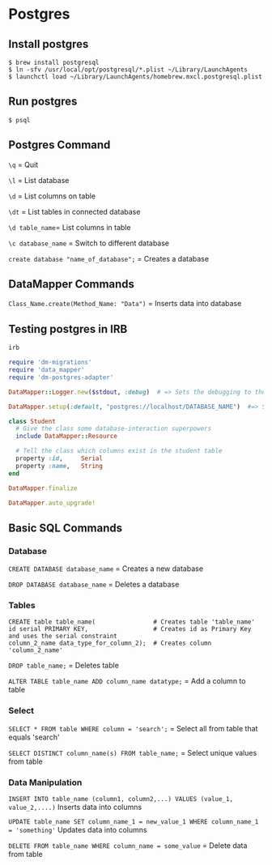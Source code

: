 # Postgres

## Install postgres
```shell
$ brew install postgresql
$ ln -sfv /usr/local/opt/postgresql/*.plist ~/Library/LaunchAgents
$ launchctl load ~/Library/LaunchAgents/homebrew.mxcl.postgresql.plist
```

## Run postgres
```shell
$ psql
```

## Postgres Command
`\q` = Quit

`\l` = List database

`\d` = List columns on table

`\dt` = List tables in connected database

`\d table_name`= List columns in table

`\c database_name` = Switch to different database

`create database "name_of_database";` = Creates a database

## DataMapper Commands
`Class_Name.create(Method_Name: "Data")` = Inserts data into database

## Testing postgres in IRB
```ruby
irb

require 'dm-migrations'
require 'data_mapper'
require 'dm-postgres-adapter'

DataMapper::Logger.new($stdout, :debug)  # => Sets the debugging to the output

DataMapper.setup(:default, "postgres://localhost/DATABASE_NAME")  #=> Sets database connection

class Student
  # Give the class some database-interaction superpowers
  include DataMapper::Resource

  # Tell the class which columns exist in the student table
  property :id,     Serial
  property :name,   String
end

DataMapper.finalize

DataMapper.auto_upgrade!
```

## Basic SQL Commands
### Database
`CREATE DATABASE database_name` = Creates a new database

`DROP DATABASE database_name` = Deletes a database

### Tables
```
CREATE table table_name(                # Creates table 'table_name'
id serial PRIMARY KEY,                  # Creates id as Primary Key and uses the serial constraint
column_2_name data_type_for_column_2);  # Creates column 'column_2_name'
```

`DROP table_name;` = Deletes table

`ALTER TABLE table_name ADD column_name datatype;` = Add a column to table

### Select
`SELECT * FROM table WHERE column = 'search';` = Select all from table that equals 'search'

`SELECT DISTINCT column_name(s) FROM table_name;` = Select unique values from table

### Data Manipulation
`INSERT INTO table_name (column1, column2,...) VALUES (value_1, value_2,....)` Inserts data into columns

`UPDATE table_name SET column_name_1 = new_value_1 WHERE column_name_1 = 'something'` Updates data into columns

`DELETE FROM table_name WHERE column_name = some_value` = Delete data from table
